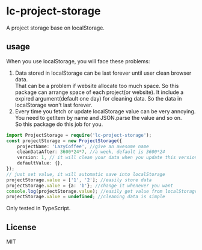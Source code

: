 # lc-project-storage
A project storage base on localStorage.

## usage
When you use localStorage, you will face these problems:<br>
1. Data stored in localStorage can be last forever until user clean browser data. <br>
That can be a problem if website allocate too much space. So this package can arrange space of each project(or website). It include a expired argument(default one day) for cleaning data. So the data in localStorage won't last forever.
2. Every time you fetch or update localStorage value can be very annoying.<br>
You need to getItem by name and JSON.parse the value and so on.<br>
So this package do this job for you.

```typescript
import ProjectStorage = require('lc-project-storage');
const projectStorage = new ProjectStorage({
    projectName: 'LazyCoffee', //give an awesome name
    cleanDataAfter: 3600*24*7, //a week, default is 3600*24
    version: 1, // it will clean your data when you update this version number
    defaultValue: {},
});
// just set value, it will automatic save into localStorage
projectStorage.value = ['1', '2']; //easily store data
projectStorage.value = {a: 'b'}; //change it whenever you want
console.log(projectStorage.value); //easily get value from localStorage
projectStorage.value = undefined; //cleaning data is simple
```
Only tested in TypeScript.
## License
MIT
